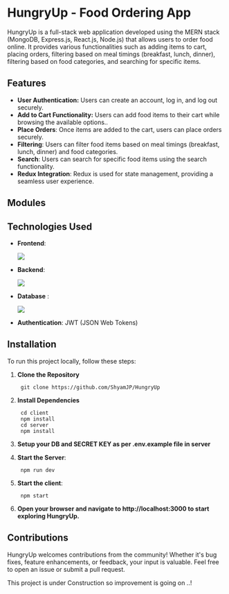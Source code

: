 # HungryUp - Food Ordering App
HungryUp is a full-stack web application developed using the MERN stack (MongoDB, Express.js, React.js, Node.js) that allows users to order food online. It provides various functionalities such as adding 
    items to cart, placing orders, filtering based on meal timings (breakfast, lunch, dinner), filtering based on food categories, and searching for specific items.

<!-- [link text](url)

![alt taxt](img url) -->

## Features
- **User Authentication:** Users can create an account, log in, and log out securely.
- **Add to Cart Functionality:** Users can add food items to their cart while browsing the available options..
- **Place Orders**: Once items are added to the cart, users can place orders securely.
- **Filtering**: Users can filter food items based on meal timings (breakfast, lunch, dinner) and food categories.
- **Search**: Users can search for specific food items using the search functionality.
- **Redux Integration**: Redux is used for state management, providing a seamless user experience.

## Modules

## Technologies Used
- **Frontend**: <p align="left">
  <a href="https://skillicons.dev">
    <img src="https://skillicons.dev/icons?i=js,react,redux,materialui,html,css" />
  </a>
</p>

- **Backend**: <p align="left">
  <a href="https://skillicons.dev">
    <img src="https://skillicons.dev/icons?i=nodejs,express" />
  </a>
</p>

- **Database** : <p align="left">
  <a href="https://skillicons.dev">
    <img src="https://skillicons.dev/icons?i=mongodb" />
  </a>
</p>

- **Authentication**: JWT (JSON Web Tokens)

## Installation
To run this project locally, follow these steps:

1. **Clone the Repository**
       
        git clone https://github.com/ShyamJP/HungryUp

2. **Install Dependencies**
       
        cd client
        npm install
        cd server
        npm install

3. **Setup your DB and SECRET KEY as per .env.example file in server**

4. **Start the Server**:
       
        npm run dev

5. **Start the client**:
       
        npm start

6. **Open your browser and navigate to http://localhost:3000 to start exploring HungryUp.**

## Contributions
HungryUp welcomes contributions from the community! Whether it's bug fixes, feature enhancements, or feedback, your input is valuable. Feel free to open an issue or submit a pull request.

This project is under Construction so improvement is going on ..!